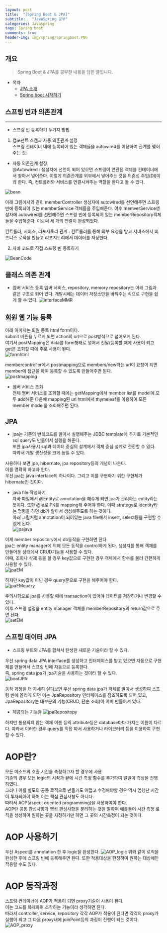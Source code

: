 ```yaml
---
layout: post
title:  "[Spring Boot & JPA]"
subtitle:   "JavaSpring 공부"
categories: JavaSpring
tags: Spring boot
comments: true
header-img: img/spring/springboot.PNG
---
```


## 개요
> Spring Boot & JPA를 공부한 내용을 담은 글입니다.

- 목차
	- [JPA 소개](#) 
	- [Spring boot 시작하기](#) 


## 스프링 빈과 의존관계
---
 - 스프링 빈 등록하기 두가지 방법


1. 컴포넌트 스캔과 자동 의존관계 설정   
스프링 컨테이너 내에 등록되어 있는 객체들을 autowired를 이용하여 관계를 맺어주는 것.   

-  자동 의존관계 설정  
@Autowired : 생성자에 선언이 되어 있으면 스프링이 연관된 객체를 컨테이너에서 찾아서 넣어준다.  이렇게 의존관계를 외부에서 넣어주는 것을 의존성 주입(DI)이라 한다.  즉, 컨트롤러와 서비스를 연결시켜주는 역할을 한다고 볼 수 있다. 

![bean](/assets/img/spring/bean.PNG) 

아래 그림에서와 같이 memberController 생성자에 autowired를 선언해주면 스프링 빈에 등록되어 있는 memberService 객체들을 주입해준다.  이후 memverService생성자에 autowired를 선언해주면 스프링 빈에 등록되어 있는 memberRepository객체들을 주입해준다.  이로써 세 개의 연결이 완성되었다. 


컨트롤러, 서비스, 리포지토리 관계 : 컨트롤러를 통해 외부 요청을 받고 서비스에서 비즈니스 로직을 만들고 리포지토리에서 데이터를 저장한다.   


2. 자바 코드로 직접 스프링 빈 등록하기  

![BeanCode](/assets/img/spring/BeanCode.PNG) 



## 클래스 의존 관계
- 멤버 서비스 등록
멤버 서비스, repository, memory repository는 아래 그림과 같은 구조로 되어 있다. 개발시에는 데이터 저장소만을 바꿔주는 식으로 구현을 쉽게 할 수 있다.
![interfaceMMR](/assets/img/spring/interfaceMMR.PNG) 


## 회원 웹 기능 등록
아래 이미지는 회원 등록 html form이다.  
submit 버튼을 누르게 되면 action의 url으로 post방식으로 넘어오게 된다.  
여기서 postMapping은 data를 form형태로 넣어서 전달/등록할 때에 사용이 되고 get은 조회할 때에 주로 사용이 된다.   
![formhtml](/assets/img/spring/formhtml.PNG) 


membercontroller에서 postmapping으로 members/new라는 url이 요청이 되면 member에 접근을 하여 등록할 수 있도록 만들어주면 된다.   
![postmapping](/assets/img/spring/postmapping.PNG) 


- 멤버 서비스 조회  
전체 멤버 서비스를 조회할 때에는 getMapping에서 member list를 model에 모두 add해준 다음에 mapping된 url html에서 thymeleaf를 이용하여 모든 member model을 조회해주면 된다.   


## JPA
- jpa는 기존의 반복코드를 알아서 실행해주는 JDBC template에 추가로 기본적인 sql query도 만들어서 실행을 해준다.    
또한 jpa사용시 sql과 데이터 중심의 설계에서 객체 중심 설계로 전환할 수 있다.    
따라서 개발 생산성을 크게 높일 수 있다.   

사용하다 보면 jpa, hibernate, jpa repository등의 개념이 나온다.  
이를 명확히 하고자 한다.    
우선 jpa는 java interface의 하나이다. 그리고 이를 구현하기 위한 구현체가 hibernate인 것이다.  


- java file 작성하기  
자바 파일에서 @Entity로 annotation을 해주게 되면 jpa가 관리하는 entity라는 뜻이다.  또한 @Id로 PK를 mapping해 주어야 한다. 이때 strategy로 identity라는 명령을 하면 db가 알아서 생성해주도록 하는 것이다.   
아래 그림처럼 annotation이 되어있는 java file에서 insert, select등을 구현할 수 있게 된다.  
![jpajava](/assets/img/spring/jpajava.PNG) 


이제 member repository에서 db동작을 구현하면 된다.  
jpa는 entity manager에 의해 모든 동작을 control하게 된다. 
생성자를 통해 객체를 만들어둔 상태에서 CRUD기능을 사용할 수 있다.  
이때, 조회나 삭제 등을 할 경우 key값으로 구현한 경우 객체에서 함수를 불러 간편하게 사용할 수 있다.  
![jpaEM](/assets/img/spring/jpaEM.PNG)   


하지만 key값이 아닌 경우 query문으로 구현을 해주어야 한다.  
![jpaEMquery](/assets/img/spring/jpaEMquery.PNG) 


주의사항으로 jpa를 사용할 때에 transaction이 있어야 데이터를 저장하거나 변경할 수 있다.   
이후 스프링 설정을 entity manager 객체를 memberRepository의 return값으로 주면 된다.   
![setEM](/assets/img/spring/setEM.PNG) 


## 스프링 데이터 JPA
- 스프링 부트와 JPA를 합쳐서 탄생한 새로운 기술이라 할 수 있다.  

우선 spring data JPA interface를 생성하고 인터페이스를 받고 있으면 자동으로 구현체를 만들어서 스프링 빈에 자동으로 등록한다.  
즉, spring data jpa가 jpa기술을 사용하는 것이라 할 수 있다.  
![bootJPA](/assets/img/spring/bootJPA.PNG) 

동작 과정을 더 자세히 살펴보면 우선 spring data jpa가 객체를 알아서 생성하여 스프링 빈에 올리게 되면 이는 JpaRepository 인터페이스를 참조하도록 되어 있고, JpaRepository는 대부분의 기능(CRUD, 단순 조회)이 이미 만들어져 있다.   

- 제공되는 기능들
![jpaRepositopy](/assets/img/spring/jpaRepositopy.PNG) 


하지만 통용되지 않는 객체 이름 등의 attribute등은 database마다 가지는 이름이 다르다.  따라서 이러한 경우 query를 직접 짜서 사용하거나 라이브러리 등을 이용하여 구현할 수 있다. 


# AOP란?
모든 메소드의 호출 시간을 측정하고자 할 경우에 사용  
기존의 경우 모든 logic의 시작과 끝에 시간 측정 함수를 추가하여 일일이 측정을 진행하였다.   
그러나 이를 별도의 공통 로직으로 만들기도 어렵고 수정해야할 경우 역시 엄청난 시간이 투자되어야 하며 이는 핵심 관심사항도 아니다.   
따라서 AOP(aspect oriented programming)을 사용하여야 한다.  
AOP란 공통 관심사항과 핵심 관심사항을 분리하는 것을 말하며 예를들어 시간 측정 로직을 생성하여 원하는 곳을 지정하기만 하면 그 곳의 시간측정이 되는 것이다.   


# AOP 사용하기
우선 Aspect를 annotation 한 후 logic을 완성한다.
![AOP_logic](/assets/img/spring/AOP_logic.PNG) 
위와 같이 로직을 완성한 후에 스프링 빈에 등록해주면 된다.  또한 적용대상을 한정하여 원하는 대상에만 적용할 수도 있다.  


# AOP 동작과정
스프링 컨테이너에 AOP가 적용이 되면 proxy기술이 사용이 된다.  
이는 코드를 복제하여 조작하는 기능이라 생각하면 된다.  
따라서 controller, service, repository 각각 AOP가 적용이 된다면 각각의 proxy가 실행이 되고 그 다음 proxy내에 joinPoint등의 과정이 진행이 되는 것이다.  
![AOP_proxy](/assets/img/spring/AOP_proxy.PNG) 